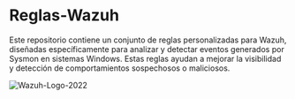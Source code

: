 # Reglas-Wazuh
Este repositorio contiene un conjunto de reglas personalizadas para Wazuh, diseñadas específicamente para analizar y detectar eventos generados por Sysmon en sistemas Windows. Estas reglas ayudan a mejorar la visibilidad y detección de comportamientos sospechosos o maliciosos.

![Wazuh-Logo-2022](https://github.com/user-attachments/assets/8b577905-41a8-4761-a1c4-0c54b543ce4c)
